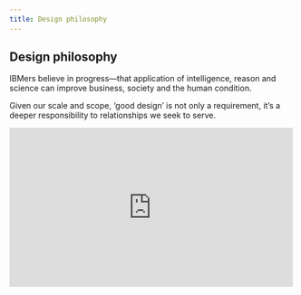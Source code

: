 ```yaml
---
title: Design philosophy
---
```


<grid background="black">
<column lg="5">

## **Design philosophy**

IBMers believe in progress—that application of intelligence, reason and science can improve business, society and the human condition.

Given our scale and scope, ‘good design’ is not only a requirement, it’s a deeper responsibility to relationships we seek to serve.

</column>
<column lg="9" offset_lg="2">

<iframe src="https://player.vimeo.com/video/293453905?title=0&byline=0&portrait=0?color=ff0000" width="500" height="281" frameborder="0" webkitallowfullscreen mozallowfullscreen allowfullscreen />

</column>
</grid>
<grid background="gray-10">
<column lg="7" offset_lg="4">

<h2>Design is how <br>we <em>build</em> bonds.</h2>
Today, the talent, techniques, thinking and tools of design, like technology, have become more and more abundant and accessible to all alike.

</column>
<column lg="7" offset_lg="4">

Paradoxically, decisions are more distributed, and experiences can become less and less distinctive. The rapid, relentless pace to produce can create an uneven emphasis on immediacy and incrementalism over individuality and innovation.

It is more important than ever that we own our own ethos, make palpable our brand values, and incorporate an instantly identifiable IBMness in everything we do.

> _Without aesthetic, design is either the humdrum repetition of familiar clichés or a wild scramble for novelty. Without aesthetic, the computer is but a mindless speed machine, producing effects without substance, form without relevant content, or content without meaningful form. <br><br>– Paul Rand_

Aesthetic is defined as the philosophical theory or set of principles governing outward appearance or actions. This characteristic applied to any experience is essential to its effectiveness. Everything we do (and don’t do) communicates. The care and craft we put into every experience is equal to any confidence or consideration we should expect in return.

</column>

<column lg="3" offset_lg="2">

> **Good design is always good design** <br><br>What we borrow from our own design history is not a mid-century aesthetic in stylistic terms, but the modernist attitudes and approach used at the time.<br><br>Eliot Noyes taught us brand is character, and should be built through curation. Paul Rand taught us the importance of endless experimentation. Charles and Ray Eames brought out our playful nature, and were pioneering what is now referred to as “branded content” and “experiential.”<br><br>Their methods are as modern today as ever before, maybe more so.

</column>
</grid>
<grid background="gray-10">
<column lg="12" offset_lg="4">

<h2>Stand for = <br> Stand out</h2>

</column>
<column lg="7" offset_lg="4">

IBM has always served as a medium between mankind and machine, science, service and society, working in partnership on a path to progress.<br><br>This relationship is the basis of our brand and every experience with IBM. It is this dynamic we are designing when we design anything.<br><br>As IBMers, we believe the purpose of every design, and every designer, is to guide… to lead, to provoke, to provide, to progress, to move people emotionally and functionally forward, through big transformations or day-to-day tasks, here to there, to deliver peak professional performance and smarter business by design.

</column>
<column lg="3" offset_lg="2">

> Here → There<br>Everything IBM and IBMers do is this. Everything we design should too.

</column>
</grid>
<grid background="gray-10">
<column lg="12" offset_lg="4">

## Think → Guide

</column>
<column lg="7" offset_lg="4">

Like our brand values, our design ethos must be palpable in everything we produce. Our philosophy and principles are for designers and non-designers alike, anyone authoring or authorizing any form of design on behalf of IBM. They provide clear criteria for the conception, creativity and craftsmanship our brand demands and our clients deserve. The expression of our philosophy may evolve and expand over time, but our principles are designed to endure, ensuring everything IBM is distinctly IBM.

</column>
<column lg="3" offset_lg="2">

> _A by-product of every experience with IBM should be time—time saved or time well-spent._  
> _– Jon Iwata_

</column>
</grid>

<tile
  size="md"
  background="#E7E7E7"
  title="See how we bring our philosophy to bear in our design systems."
  name="Design Thinking"
  href="">
<img src="images/Image_2.png" alt="Geometric shapes"/>
</tile>

<grid background="gray-10">
<column lg="8">

<h3>Keep exploring<br>our approach</h3>

</column>
<column lg="4">

![](images/Image_3.png)

<p size="sm"><br><strong>Design thinking</strong><br>
Get familiar with how to apply the framework that drives how we think and work every day.<br>
<a href="/approach/design-thinking">Learn more</a></p>

</column>
<column lg="4">

![](images/Image_4.png)

<p size="sm"><br><strong>Design services</strong><br>
Let’s define your strategy, create exceptional experiences, and drive better business outcomes.<br><a href="/approach/design-services">Learn more</a></p>

</column>
</grid>
